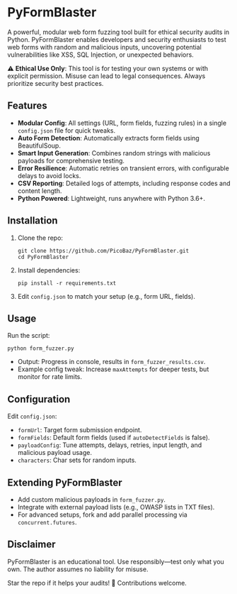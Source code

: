 # PyFormBlaster

A powerful, modular web form fuzzing tool built for ethical security audits in Python. PyFormBlaster enables developers and security enthusiasts to test web forms with random and malicious inputs, uncovering potential vulnerabilities like XSS, SQL Injection, or unexpected behaviors.

⚠️ **Ethical Use Only**: This tool is for testing your own systems or with explicit permission. Misuse can lead to legal consequences. Always prioritize security best practices.

## Features
- **Modular Config**: All settings (URL, form fields, fuzzing rules) in a single `config.json` file for quick tweaks.
- **Auto Form Detection**: Automatically extracts form fields using BeautifulSoup.
- **Smart Input Generation**: Combines random strings with malicious payloads for comprehensive testing.
- **Error Resilience**: Automatic retries on transient errors, with configurable delays to avoid locks.
- **CSV Reporting**: Detailed logs of attempts, including response codes and content length.
- **Python Powered**: Lightweight, runs anywhere with Python 3.6+.

## Installation
1. Clone the repo:
   ```
   git clone https://github.com/PicoBaz/PyFormBlaster.git
   cd PyFormBlaster
   ```
2. Install dependencies:
   ```
   pip install -r requirements.txt
   ```
3. Edit `config.json` to match your setup (e.g., form URL, fields).

## Usage
Run the script:
```
python form_fuzzer.py
```
- Output: Progress in console, results in `form_fuzzer_results.csv`.
- Example config tweak: Increase `maxAttempts` for deeper tests, but monitor for rate limits.

## Configuration
Edit `config.json`:
- `formUrl`: Target form submission endpoint.
- `formFields`: Default form fields (used if `autoDetectFields` is false).
- `payloadConfig`: Tune attempts, delays, retries, input length, and malicious payload usage.
- `characters`: Char sets for random inputs.

## Extending PyFormBlaster
- Add custom malicious payloads in `form_fuzzer.py`.
- Integrate with external payload lists (e.g., OWASP lists in TXT files).
- For advanced setups, fork and add parallel processing via `concurrent.futures`.

## Disclaimer
PyFormBlaster is an educational tool. Use responsibly—test only what you own. The author assumes no liability for misuse.



Star the repo if it helps your audits! 🌟 Contributions welcome.
